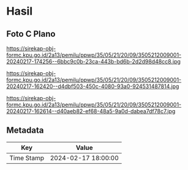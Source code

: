 # Hasil

## Foto C Plano

https://sirekap-obj-formc.kpu.go.id/2a13/pemilu/ppwp/35/05/21/20/09/3505212009001-20240217-174256--6bbc9c0b-23ca-443b-bd6b-2d2d98d48cc8.jpg

https://sirekap-obj-formc.kpu.go.id/2a13/pemilu/ppwp/35/05/21/20/09/3505212009001-20240217-162420--d4dbf503-450c-4080-93a0-924531487814.jpg

https://sirekap-obj-formc.kpu.go.id/2a13/pemilu/ppwp/35/05/21/20/09/3505212009001-20240217-162614--d40aeb82-ef68-48a5-9a0d-dabea7df78c7.jpg


## Metadata

| Key        | Value               |
| ---------- | ------------------- |
| Time Stamp | 2024-02-17 18:00:00 |



